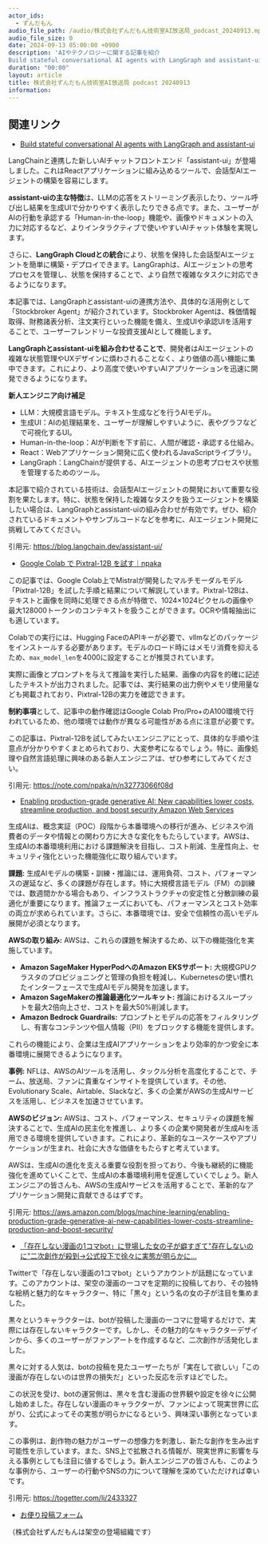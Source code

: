 ```yaml
---
actor_ids:
  - ずんだもん
audio_file_path: /audio/株式会社ずんだもん技術室AI放送局_podcast_20240913.mp3
audio_file_size: 0
date: 2024-09-13 05:00:00 +0900
description: 'AIやテクノロジーに関する記事を紹介  
Build stateful conversational AI agents with LangGraph and assistant-ui、Google Colab で Pixtral-12B を試す｜npaka、Enabling production-grade generative AI: New capabilities lower costs, streamline production, and boost security  Amazon Web Services、「存在しない漫画の1コマbot」に登場した女の子が癖すぎて&quot;存在しないのに&quot;二次創作が殺到→公式投下で徐々に実態が明らかに...'
duration: "00:00"
layout: article
title: 株式会社ずんだもん技術室AI放送局 podcast 20240913
information: 
---
```


## 関連リンク


- [Build stateful conversational AI agents with LangGraph and assistant-ui](https://blog.langchain.dev/assistant-ui/)  



LangChainと連携した新しいAIチャットフロントエンド「assistant-ui」が登場しました。これはReactアプリケーションに組み込めるツールで、会話型AIエージェントの構築を容易にします。

**assistant-uiの主な特徴**は、LLMの応答をストリーミング表示したり、ツール呼び出し結果を生成UIで分かりやすく表示したりできる点です。また、ユーザーがAIの行動を承認する「Human-in-the-loop」機能や、画像やドキュメントの入力に対応するなど、よりインタラクティブで使いやすいAIチャット体験を実現します。

さらに、**LangGraph Cloudとの統合**により、状態を保持した会話型AIエージェントを簡単に構築・デプロイできます。LangGraphは、AIエージェントの思考プロセスを管理し、状態を保持することで、より自然で複雑なタスクに対応できるようになります。

本記事では、LangGraphとassistant-uiの連携方法や、具体的な活用例として「Stockbroker Agent」が紹介されています。Stockbroker Agentは、株価情報取得、財務諸表分析、注文実行といった機能を備え、生成UIや承認UIを活用することで、ユーザーフレンドリーな投資支援AIとして機能します。

**LangGraphとassistant-uiを組み合わせることで**、開発者はAIエージェントの複雑な状態管理やUXデザインに煩わされることなく、より価値の高い機能に集中できます。これにより、より高度で使いやすいAIアプリケーションを迅速に開発できるようになります。


**新人エンジニア向け補足**

* LLM：大規模言語モデル。テキスト生成などを行うAIモデル。
* 生成UI：AIの処理結果を、ユーザーが理解しやすいように、表やグラフなどで可視化するUI。
* Human-in-the-loop：AIが判断を下す前に、人間が確認・承認する仕組み。
* React：Webアプリケーション開発に広く使われるJavaScriptライブラリ。
* LangGraph：LangChainが提供する、AIエージェントの思考プロセスや状態を管理するためのツール。


本記事で紹介されている技術は、会話型AIエージェントの開発において重要な役割を果たします。特に、状態を保持した複雑なタスクを扱うエージェントを構築したい場合は、LangGraphとassistant-uiの組み合わせが有効です。ぜひ、紹介されているドキュメントやサンプルコードなどを参考に、AIエージェント開発に挑戦してみてください。 


引用元: https://blog.langchain.dev/assistant-ui/


- [Google Colab で Pixtral-12B を試す｜npaka](https://note.com/npaka/n/n32773066f08d)  


この記事では、Google Colab上でMistralが開発したマルチモーダルモデル「Pixtral-12B」を試した手順と結果について解説しています。Pixtral-12Bは、テキストと画像を同時に処理できる点が特徴で、1024×1024ピクセルの画像や最大128000トークンのコンテキストを扱うことができます。OCRや情報抽出にも適しています。

Colabでの実行には、Hugging FaceのAPIキーが必要で、vllmなどのパッケージをインストールする必要があります。モデルのロード時にはメモリ消費を抑えるため、`max_model_len`を4000に設定することが推奨されています。

実際に画像とプロンプトを与えて推論を実行した結果、画像の内容を的確に記述したテキストが出力されました。記事では、実行結果の出力例やメモリ使用量なども掲載されており、Pixtral-12Bの実力を確認できます。

**制約事項**として、記事中の動作確認はGoogle Colab Pro/Pro+のA100環境で行われているため、他の環境では動作が異なる可能性がある点に注意が必要です。

この記事は、Pixtral-12Bを試してみたいエンジニアにとって、具体的な手順や注意点が分かりやすくまとめられており、大変参考になるでしょう。特に、画像処理や自然言語処理に興味のある新人エンジニアは、ぜひ参考にしてみてください。 


引用元: https://note.com/npaka/n/n32773066f08d


- [Enabling production-grade generative AI: New capabilities lower costs, streamline production, and boost security  Amazon Web Services](https://aws.amazon.com/blogs/machine-learning/enabling-production-grade-generative-ai-new-capabilities-lower-costs-streamline-production-and-boost-security/)  



生成AIは、概念実証（POC）段階から本番環境への移行が進み、ビジネスや消費者のデータや情報との関わり方に大きな変化をもたらしています。AWSは、生成AIの本番環境利用における課題解決を目指し、コスト削減、生産性向上、セキュリティ強化といった機能強化に取り組んでいます。

**課題:** 生成AIモデルの構築・訓練・推論には、運用負荷、コスト、パフォーマンスの遅延など、多くの課題が存在します。特に大規模言語モデル（FM）の訓練では、数週間かかる場合もあり、インフラストラクチャの安定性と分散訓練の最適化が重要になります。推論フェーズにおいても、パフォーマンスとコスト効率の両立が求められています。さらに、本番環境では、安全で信頼性の高いモデル展開が必須となります。

**AWSの取り組み:** AWSは、これらの課題を解決するため、以下の機能強化を実施しています。

* **Amazon SageMaker HyperPodへのAmazon EKSサポート:**  大規模GPUクラスタのプロビジョニングと管理の負担を軽減し、Kubernetesの使い慣れたインターフェースで生成AIモデル開発を加速します。
* **Amazon SageMakerの推論最適化ツールキット:** 推論におけるスループットを最大2倍向上させ、コストを最大50%削減します。
* **Amazon Bedrock Guardrails:** プロンプトとモデルの応答をフィルタリングし、有害なコンテンツや個人情報（PII）をブロックする機能を提供します。

これらの機能により、企業は生成AIアプリケーションをより効率的かつ安全に本番環境に展開できるようになります。

**事例:** NFLは、AWSのAIツールを活用し、タックル分析を高度化することで、チーム、放送局、ファンに貴重なインサイトを提供しています。その他、Evolutionary Scale、Airtable、Slackなど、多くの企業がAWSの生成AIサービスを活用し、ビジネスを加速させています。

**AWSのビジョン:** AWSは、コスト、パフォーマンス、セキュリティの課題を解決することで、生成AIの民主化を推進し、より多くの企業や開発者が生成AIを活用できる環境を提供していきます。これにより、革新的なユースケースやアプリケーションが生まれ、社会に大きな価値をもたらすと考えています。 


AWSは、生成AIの進化を支える重要な役割を担っており、今後も継続的に機能強化を進めていくことで、生成AIの本番環境利用を促進していくでしょう。新人エンジニアの皆さんも、AWSの生成AIサービスを活用することで、革新的なアプリケーション開発に貢献できるはずです。 


引用元: https://aws.amazon.com/blogs/machine-learning/enabling-production-grade-generative-ai-new-capabilities-lower-costs-streamline-production-and-boost-security/


- [「存在しない漫画の1コマbot」に登場した女の子が癖すぎて"存在しないのに"二次創作が殺到→公式投下で徐々に実態が明らかに...](https://togetter.com/li/2433327)  


Twitterで「存在しない漫画の1コマbot」というアカウントが話題になっています。このアカウントは、架空の漫画の一コマを定期的に投稿しており、その独特な絵柄と魅力的なキャラクター、特に「黒々」という名の女の子が注目を集めました。

黒々というキャラクターは、botが投稿した漫画の一コマに登場するだけで、実際には存在しないキャラクターです。しかし、その魅力的なキャラクターデザインから、多くのユーザーがファンアートを作成するなど、二次創作が活発化しました。

黒々に対する人気は、botの投稿を見たユーザーたちが「実在して欲しい」「この漫画が存在しないのは世界の損失だ」といった反応を示すほどでした。

この状況を受け、botの運営側は、黒々を含む漫画の世界観や設定を徐々に公開し始めました。存在しない漫画のキャラクターが、ファンによって現実世界に広がり、公式によってその実態が明らかになるという、興味深い事例となっています。

この事例は、創作物の魅力がユーザーの想像力を刺激し、新たな創作を生み出す可能性を示しています。また、SNS上で拡散される情報が、現実世界に影響を与える事例としても注目に値するでしょう。新人エンジニアの皆さんも、このような事例から、ユーザーの行動やSNSの力について理解を深めていただければ幸いです。 


引用元: https://togetter.com/li/2433327



- [お便り投稿フォーム](https://forms.gle/ffg4JTfqdiqK62qf9)

（株式会社ずんだもんは架空の登場組織です）

